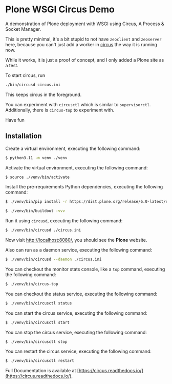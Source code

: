 # Plone WSGI Circus Demo

A demonstration of Plone deployment with WSGI using Circus, A Process & Socket Manager.

This is pretty minimal, it's a bit stupid to not have
``zeoclient`` and ``zeoserver`` here, because you can't just
add a worker in [circus](https://circus.readthedocs.io/) the way it is running now.

While it works, it is just a proof of concept, and
I only added a Plone site as a test.

To start circus, run

```bash
./bin/circusd circus.ini
```

This keeps circus in the foreground.

You can experiment with ``circusctl`` which is similar to
``supervisorctl``.
Additionally, there is ``circus-top`` to experiment with.

Have fun

## Installation

Create a virtual environment, executing the following command:

```bash
$ python3.11 -m venv ./venv
```

Activate the virtual environment, executing the following command:

```bash
$ source ./venv/bin/activate
```

Install the pre-requirements Python dependencies, executing the following command:

```bash
$ ./venv/bin/pip install -r https://dist.plone.org/release/6.0-latest/requirements.txt
```

```bash
$ ./venv/bin/buildout -vvv
```

Run it using ``circusd``, executing the following command:

```bash
$ ./venv/bin/circusd ./circus.ini
```

Now visit [http://localhost:8080/](http://localhost:8080/), you should see the **Plone** website.

Also can run as a daemon service, executing the following command:

```bash
$ ./venv/bin/circusd --daemon ./circus.ini
```

You can checkout the monitor stats console, like a ``top`` command, executing the following command:

```bash
$ ./venv/bin/circus-top
```

You can checkout the status service, executing the following command:

```bash
$ ./venv/bin/circusctl status
```

You can start the circus service, executing the following command:

```bash
$ ./venv/bin/circusctl start
```

You can stop the circus service, executing the following command:

```bash
$ ./venv/bin/circusctl stop
```

You can restart the circus service, executing the following command:

```bash
$ ./venv/bin/circusctl restart
```

Full Documentation is available at [https://circus.readthedocs.io/](https://circus.readthedocs.io/).
